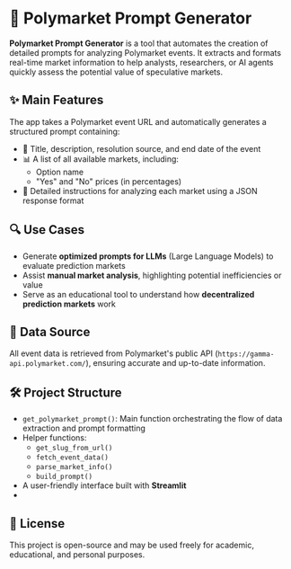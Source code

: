 # 🧠 Polymarket Prompt Generator

**Polymarket Prompt Generator** is a tool that automates the creation of detailed prompts for analyzing Polymarket events. It extracts and formats real-time market information to help analysts, researchers, or AI agents quickly assess the potential value of speculative markets.

## ✨ Main Features

The app takes a Polymarket event URL and automatically generates a structured prompt containing:

- 📌 Title, description, resolution source, and end date of the event
- 📊 A list of all available markets, including:
  - Option name
  - "Yes" and "No" prices (in percentages)
- 🧾 Detailed instructions for analyzing each market using a JSON response format

## 🔍 Use Cases

- Generate **optimized prompts for LLMs** (Large Language Models) to evaluate prediction markets
- Assist **manual market analysis**, highlighting potential inefficiencies or value
- Serve as an educational tool to understand how **decentralized prediction markets** work

## 📡 Data Source

All event data is retrieved from Polymarket's public API (`https://gamma-api.polymarket.com/`), ensuring accurate and up-to-date information.

## 🛠️ Project Structure

- `get_polymarket_prompt()`: Main function orchestrating the flow of data extraction and prompt formatting
- Helper functions:
  - `get_slug_from_url()`
  - `fetch_event_data()`
  - `parse_market_info()`
  - `build_prompt()`
- A user-friendly interface built with **Streamlit**
- 
## 📄 License

This project is open-source and may be used freely for academic, educational, and personal purposes.
